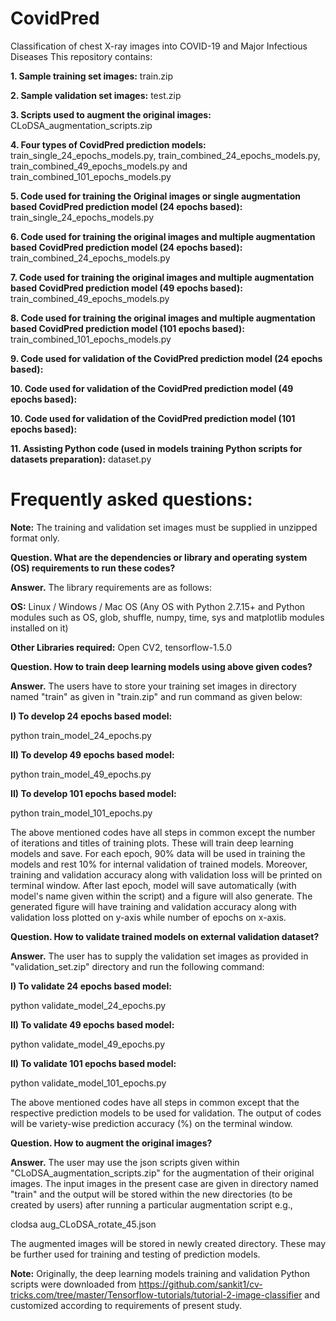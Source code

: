 # CovidPred
Classification of chest X-ray images into COVID-19 and Major Infectious Diseases
This repository contains:

**1. Sample training set images:** train.zip

**2. Sample validation set images:** test.zip

**3. Scripts used to augment the original images:** CLoDSA_augmentation_scripts.zip

**4. Four types of CovidPred prediction models:** train_single_24_epochs_models.py, train_combined_24_epochs_models.py, train_combined_49_epochs_models.py and train_combined_101_epochs_models.py

**5. Code used for training the Original images or single augmentation based CovidPred prediction model (24 epochs based):** train_single_24_epochs_models.py

**6. Code used for training the original images and multiple augmentation based CovidPred prediction model (24 epochs based):** train_combined_24_epochs_models.py

**7. Code used for training the original images and multiple augmentation based CovidPred prediction model (49 epochs based):** train_combined_49_epochs_models.py

**8. Code used for training the original images and multiple augmentation based CovidPred prediction model (101 epochs based):** train_combined_101_epochs_models.py

**9. Code used for validation of the CovidPred prediction model (24 epochs based):** 

**10. Code used for validation of the CovidPred prediction model (49 epochs based):** 

**10. Code used for validation of the CovidPred prediction model (101 epochs based):** 

**11. Assisting Python code (used in models training Python scripts for datasets preparation):** dataset.py


# Frequently asked questions:

**Note:** The training and validation set images must be supplied in unzipped format only. 

**Question. What are the dependencies or library and operating system (OS) requirements to run these codes?**

**Answer.** The library requirements are as follows:

**OS:** Linux / Windows / Mac OS (Any OS with Python 2.7.15+ and Python modules such as OS, glob, shuffle, numpy, time, sys and matplotlib modules installed on it)

**Other Libraries required:** Open CV2, tensorflow-1.5.0


**Question. How to train deep learning models using above given codes?**

**Answer.** The users have to store your training set images in directory named "train" as given in "train.zip" and run command as given below:

**I) To develop 24 epochs based model:**

python train_model_24_epochs.py

**II) To develop 49 epochs based model:**

python train_model_49_epochs.py

**II) To develop 101 epochs based model:**

python train_model_101_epochs.py

The above mentioned codes have all steps in common except the number of iterations and titles of training plots. These will train deep learning models and save. For each epoch, 90% data will be used in training the models and rest 10% for internal validation of trained models. Moreover, training and validation accuracy along with validation loss will be printed on terminal window. After last epoch, model will save automatically (with model's name given within the script) and a figure will also generate. The generated figure will have training and validation accuracy along with validation loss plotted on y-axis while number of epochs on x-axis. 

**Question. How to validate trained models on external validation dataset?**

**Answer.** The user has to supply the validation set images as provided in "validation_set.zip" directory and run the following command:

**I) To validate 24 epochs based model:**

python validate_model_24_epochs.py

**II) To validate 49 epochs based model:**

python validate_model_49_epochs.py

**II) To validate 101 epochs based model:**

python validate_model_101_epochs.py

The above mentioned codes have all steps in common except that the respective prediction models to be used for validation. The output of codes will be variety-wise prediction accuracy (%) on the terminal window.


**Question. How to augment the original images?**

**Answer.** The user may use the json scripts given within "CLoDSA_augmentation_scripts.zip" for the augmentation of their original images. The input images in the present case are given in directory named "train" and the output will be stored within the new directories (to be created by users) after running a particular augmentation script e.g.,

clodsa aug_CLoDSA_rotate_45.json

The augmented images will be stored in newly created directory. These may be further used for training and testing of prediction models. 


**Note:** Originally, the deep learning models training and validation Python scripts were downloaded from https://github.com/sankit1/cv-tricks.com/tree/master/Tensorflow-tutorials/tutorial-2-image-classifier and customized according to requirements of present study.


